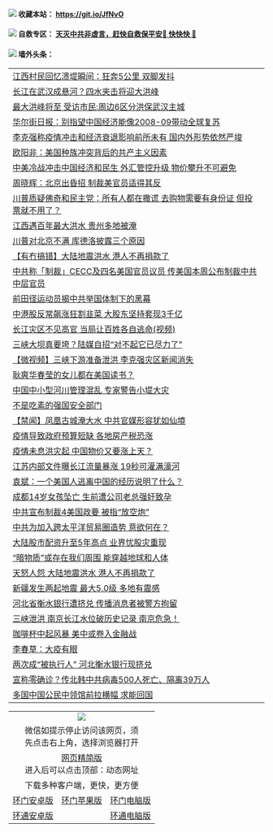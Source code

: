  #### <img src="https://img.icons8.com/color/48/000000/check-all.png"/> 收藏本站： https://git.io/JfNvO 

 #### <img src="https://img.icons8.com/color/48/000000/check-all.png"/> 自救专区： [天灭中共非虚言，赶快自救保平安🍎 快快快 📩](https://github.com/pwgy/td/blob/master/README.md)

 #### <img src="https://img.icons8.com/color/48/000000/check-all.png"/> 墙外头条： 
<table>  
<tr><td colspan="2" align="left"><a href="https://dwkts8awlbkd7.cloudfront.net/?name=c1198260&key=jdhvxawhshihitwk&from=gy1">江西村民回忆溃堤瞬间：狂奔5公里 双脚发抖</a></td></tr>
<tr><td colspan="2" align="left"><a href="https://dwkts8awlbkd7.cloudfront.net/?name=c1198261&key=jdhvxawhshihitwk&from=gy1">长江在武汉成悬河？四水夹击将迎大洪峰</a></td></tr>
<tr><td colspan="2" align="left"><a href="https://dwkts8awlbkd7.cloudfront.net/?name=c1198287&key=jdhvxawhshihitwk&from=gy1">最大洪峰将至 受访市民:周边6区分洪保武汉主城</a></td></tr>
<tr><td colspan="2" align="left"><a href="https://dwkts8awlbkd7.cloudfront.net/?name=c1198268&key=jdhvxawhshihitwk&from=gy1">华尔街日报：别指望中国经济能像2008-09带动全球复苏</a></td></tr>
<tr><td colspan="2" align="left"><a href="https://dwkts8awlbkd7.cloudfront.net/?name=c1198266&key=jdhvxawhshihitwk&from=gy1">李克强称疫情冲击和经济衰退影响前所未有 国内外形势依然严竣</a></td></tr>
<tr><td colspan="2" align="left"><a href="https://dwkts8awlbkd7.cloudfront.net/?name=c1198255&key=jdhvxawhshihitwk&from=gy1">欧阳非：美国种族冲突背后的共产主义因素</a></td></tr>
<tr><td colspan="2" align="left"><a href="https://dwkts8awlbkd7.cloudfront.net/?name=c1198267&key=jdhvxawhshihitwk&from=gy1">中美冷战冲击中国经济和民生 外汇管控升级 物价攀升不可避免</a></td></tr>
<tr><td colspan="2" align="left"><a href="https://dwkts8awlbkd7.cloudfront.net/?name=c1198336&key=jdhvxawhshihitwk&from=gy1">周晓辉：北京出昏招 制裁美官员适得其反</a></td></tr>
<tr><td colspan="2" align="left"><a href="https://dwkts8awlbkd7.cloudfront.net/?name=c1198288&key=jdhvxawhshihitwk&from=gy1">川普质疑佛奇和民主党：所有人都在撒谎 去购物需要有身份证 但投票就不用了？</a></td></tr>
<tr><td colspan="2" align="left"><a href="https://dwkts8awlbkd7.cloudfront.net/?name=c1198262&key=jdhvxawhshihitwk&from=gy1">江西遇百年最大洪水 贵州多地被淹</a></td></tr>
<tr><td colspan="2" align="left"><a href="https://dwkts8awlbkd7.cloudfront.net/?name=c1198314&key=jdhvxawhshihitwk&from=gy1">川普对北京不满 库德洛披露三个原因</a></td></tr>
<tr><td colspan="2" align="left"><a href="https://dwkts8awlbkd7.cloudfront.net/?name=c1198284&key=jdhvxawhshihitwk&from=gy1">【有冇搞错】大陆地震洪水 港人不再捐款了</a></td></tr>
<tr><td colspan="2" align="left"><a href="https://dwkts8awlbkd7.cloudfront.net/?name=c1198329&key=jdhvxawhshihitwk&from=gy1">中共称「制裁」CECC及四名美国官员议员 传美国本周公布制裁中共中层官员</a></td></tr>
<tr><td colspan="2" align="left"><a href="https://dwkts8awlbkd7.cloudfront.net/?name=c1198350&key=jdhvxawhshihitwk&from=gy1">前田径运动员揭中共举国体制下的黑幕</a></td></tr>
<tr><td colspan="2" align="left"><a href="https://dwkts8awlbkd7.cloudfront.net/?name=c1198337&key=jdhvxawhshihitwk&from=gy1">中港股反常飙涨狂割韭菜 大股东坚持套现3千亿</a></td></tr>
<tr><td colspan="2" align="left"><a href="https://dwkts8awlbkd7.cloudfront.net/?name=c1198340&key=jdhvxawhshihitwk&from=gy1">长江灾区不见高官 当局让百姓各自逃命(视频)</a></td></tr>
<tr><td colspan="2" align="left"><a href="https://dwkts8awlbkd7.cloudfront.net/?name=c1198299&key=jdhvxawhshihitwk&from=gy1">三峡大坝真要垮？陆媒自招“对不起它已尽力了”</a></td></tr>
<tr><td colspan="2" align="left"><a href="https://dwkts8awlbkd7.cloudfront.net/?name=c1198359&key=jdhvxawhshihitwk&from=gy1">【微视频】三峡下游准备泄洪 李克强灾区新闻消失</a></td></tr>
<tr><td colspan="2" align="left"><a href="https://dwkts8awlbkd7.cloudfront.net/?name=c1198347&key=jdhvxawhshihitwk&from=gy1">耿爽华春莹的女儿都在美国读书？</a></td></tr>
<tr><td colspan="2" align="left"><a href="https://dwkts8awlbkd7.cloudfront.net/?name=c1198265&key=jdhvxawhshihitwk&from=gy1">中国中小型河川管理混乱 专家警告小堤大灾</a></td></tr>
<tr><td colspan="2" align="left"><a href="https://dwkts8awlbkd7.cloudfront.net/?name=c1198331&key=jdhvxawhshihitwk&from=gy1">不是吃素的强国安全部门</a></td></tr>
<tr><td colspan="2" align="left"><a href="https://dwkts8awlbkd7.cloudfront.net/?name=c1198317&key=jdhvxawhshihitwk&from=gy1">【禁闻】凤凰古城淹大水 中共官媒形容犹如仙境</a></td></tr>
<tr><td colspan="2" align="left"><a href="https://dwkts8awlbkd7.cloudfront.net/?name=c1198354&key=jdhvxawhshihitwk&from=gy1">疫情导致政府预算短缺 各地房产税恐涨</a></td></tr>
<tr><td colspan="2" align="left"><a href="https://dwkts8awlbkd7.cloudfront.net/?name=c1198298&key=jdhvxawhshihitwk&from=gy1">疫情未息洪灾起 中国物价又要涨上天？</a></td></tr>
<tr><td colspan="2" align="left"><a href="https://dwkts8awlbkd7.cloudfront.net/?name=c1198338&key=jdhvxawhshihitwk&from=gy1">江苏内部文件曝长江流量暴涨 19秒可灌满濠河</a></td></tr>
<tr><td colspan="2" align="left"><a href="https://dwkts8awlbkd7.cloudfront.net/?name=c1198341&key=jdhvxawhshihitwk&from=gy1">袁斌：一个美国人逃离中国的经历说明了什么？</a></td></tr>
<tr><td colspan="2" align="left"><a href="https://dwkts8awlbkd7.cloudfront.net/?name=c1198291&key=jdhvxawhshihitwk&from=gy1">成都14岁女孩坠亡 生前遭公司老总强奸致孕</a></td></tr>
<tr><td colspan="2" align="left"><a href="https://dwkts8awlbkd7.cloudfront.net/?name=c1198316&key=jdhvxawhshihitwk&from=gy1">中共宣布制裁4美国政要 被指“放空炮”</a></td></tr>
<tr><td colspan="2" align="left"><a href="https://dwkts8awlbkd7.cloudfront.net/?name=c1198301&key=jdhvxawhshihitwk&from=gy1">中共为加入跨太平洋贸易圈造势 意欲何在？</a></td></tr>
<tr><td colspan="2" align="left"><a href="https://dwkts8awlbkd7.cloudfront.net/?name=c1198315&key=jdhvxawhshihitwk&from=gy1">大陆股市配资升至5年高点 业界忧股灾重现</a></td></tr>
<tr><td colspan="2" align="left"><a href="https://dwkts8awlbkd7.cloudfront.net/?name=c1198349&key=jdhvxawhshihitwk&from=gy1">“暗物质”或存在我们周围 能穿越地球和人体</a></td></tr>
<tr><td colspan="2" align="left"><a href="https://dwkts8awlbkd7.cloudfront.net/?name=c1198294&key=jdhvxawhshihitwk&from=gy1">天怒人怨 大陆地震洪水 港人不再捐款了</a></td></tr>
<tr><td colspan="2" align="left"><a href="https://dwkts8awlbkd7.cloudfront.net/?name=c1198353&key=jdhvxawhshihitwk&from=gy1">新疆发生两起地震 最大5.0级 多地有震感</a></td></tr>
<tr><td colspan="2" align="left"><a href="https://dwkts8awlbkd7.cloudfront.net/?name=c1198296&key=jdhvxawhshihitwk&from=gy1">河北省衡水银行遭挤兑 传播消息者被警方拘留</a></td></tr>
<tr><td colspan="2" align="left"><a href="https://dwkts8awlbkd7.cloudfront.net/?name=c1198295&key=jdhvxawhshihitwk&from=gy1">三峡泄洪 南京长江水位破历史记录 南京危急！</a></td></tr>
<tr><td colspan="2" align="left"><a href="https://dwkts8awlbkd7.cloudfront.net/?name=c1198300&key=jdhvxawhshihitwk&from=gy1">咖啡杯中起风暴 美中或卷入金融战</a></td></tr>
<tr><td colspan="2" align="left"><a href="https://dwkts8awlbkd7.cloudfront.net/?name=c1198286&key=jdhvxawhshihitwk&from=gy1">李春草：大疫有眼</a></td></tr>
<tr><td colspan="2" align="left"><a href="https://dwkts8awlbkd7.cloudfront.net/?name=c1198311&key=jdhvxawhshihitwk&from=gy1">两次成“被执行人” 河北衡水银行现挤兑</a></td></tr>
<tr><td colspan="2" align="left"><a href="https://dwkts8awlbkd7.cloudfront.net/?name=c1198302&key=jdhvxawhshihitwk&from=gy1">宣称零确诊？传北韩中共病毒500人死亡、隔离39万人</a></td></tr>
<tr><td colspan="2" align="left"><a href="https://dwkts8awlbkd7.cloudfront.net/?name=c1198335&key=jdhvxawhshihitwk&from=gy1">多国中国公民中领馆前拉横幅 求能回国</a></td></tr>

  </table>
  
  <table>
  <tr>
    <td colspan="3" align="center"><img src="https://cdn.jsdelivr.net/gh/opipe/up/oGate65.jpg"/></td>
  </tr>
  <tr>
    <td colspan="3" align="center">微信如提示停止访问该网页，须<br/>先点击右上角，选择浏览器打开</td>
  <tr>
  <tr>
    <td colspan="3" align="center"><a href="https://gitcdn.xyz/cdn/otiny/up/master/show005.htm">网页精简版</a><br/>进入后可以点击顶部：动态网址</td>
  </tr>
  <tr>
    <td colspan="3" align="center">下载多种客户端，更快，更方便</td>
  <tr>
  <tr>
    <td align="center"><a href="https://cdn.jsdelivr.net/gh/opipe/up/oGatea.apk">环门安卓版</a></td>
    <td align="center"><a href="https://x.co/odisk">环门苹果版</a></td>
    <td align="center"><a href="https://cdn.jsdelivr.net/gh/opipe/up/oGate.zip">环门电脑版</a></td>
  </tr>
  <tr>
    <td align="center"><a href="https://cdn.jsdelivr.net/gh/opipe/up/oPipe.apk">环通安卓版</a></td>
    <td align="center"></td>
    <td align="center"><a href="https://raw.githubusercontent.com/opipe/up/master/oPipe.zip">环通电脑版</a></td>
  </tr>
  
</table>
